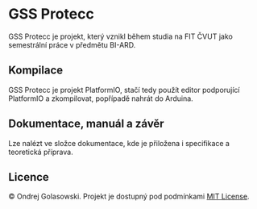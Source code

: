 # GSS Protecc

GSS Protecc je projekt, který vznikl během studia na FIT ČVUT jako semestrální práce v předmětu BI-ARD.

## Kompilace
GSS Protecc je projekt PlatformIO, stačí tedy použít editor podporující PlatformIO a zkompilovat, popřípadě nahrát do Arduina.

## Dokumentace, manuál a závěr
Lze nalézt ve složce dokumentace, kde je přiložena i specifikace a teoretická příprava.

## Licence
© Ondrej Golasowski. Projekt je dostupný pod podmínkami [MIT License](https://opensource.org/licenses/MIT).
